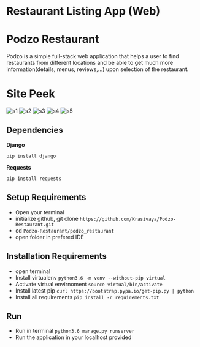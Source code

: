 # Restaurant Listing App (Web)

# Podzo Restaurant

Podzo is a simple full-stack web application that helps a user to find restaurants from different locations and be able 
to get much more information(details, menus, reviews,...) upon selection of the restaurant.

# Site Peek
![s1](https://user-images.githubusercontent.com/51264308/72367474-e59eae00-3704-11ea-8565-39835292a566.png)
![s2](https://user-images.githubusercontent.com/51264308/72368093-0ddadc80-3706-11ea-9ac0-bc0a41367964.png)
![s3](https://user-images.githubusercontent.com/51264308/72368091-0ddadc80-3706-11ea-82a3-f7c4db358827.png)
![s4](https://user-images.githubusercontent.com/51264308/72368090-0d424600-3706-11ea-869e-bbdc0d894fce.png)
![s5](https://user-images.githubusercontent.com/51264308/72368089-0d424600-3706-11ea-898b-336531550ff3.png)


## Dependencies

**Django**

``` pip install django ```

**Requests**

``` pip install requests ```

## Setup Requirements

* Open your terminal
* initialize github, git clone ` https://github.com/Krasivaya/Podzo-Restaurant.git `
* cd ` Podzo-Restaurant/podzo_restaurant `
* open folder in prefered IDE

## Installation Requirements

* open terminal
* Install virtualenv `python3.6 -m venv --without-pip virtual`
* Activate virtual envirnoment `source virtual/bin/activate`
* Install latest pip `curl https://bootstrap.pypa.io/get-pip.py | python`
* Install all requirements `pip install -r requirements.txt`

## Run

* Run in terminal `python3.6 manage.py runserver`
* Run the application in your localhost provided

